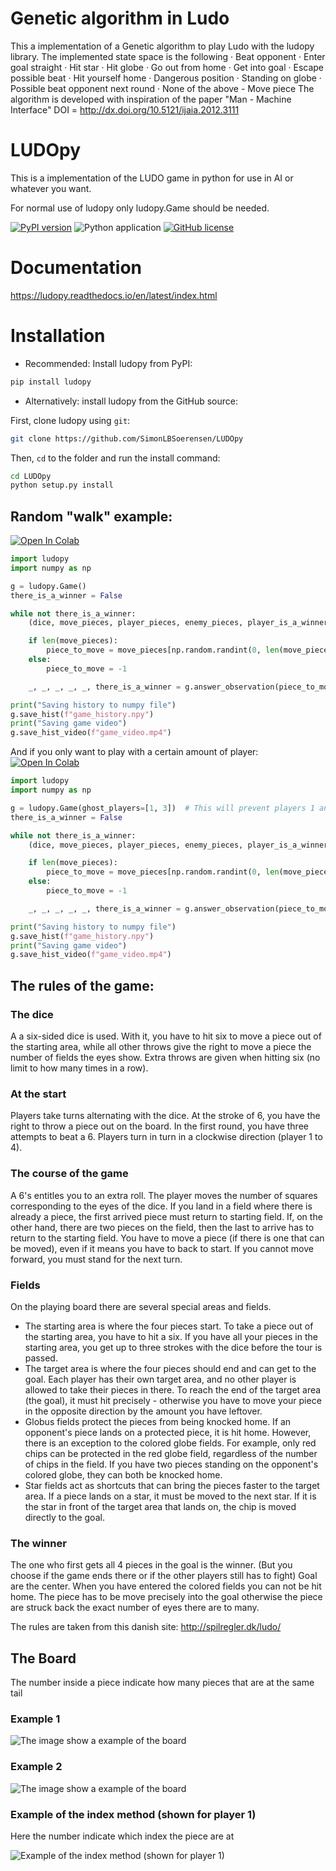 # Genetic algorithm in Ludo

This a implementation of a Genetic algorithm to play Ludo with the ludopy library. The implemented state space is the following
    · Beat opponent
    · Enter goal straight
    · Hit star
    · Hit globe
    · Go out from home
    · Get into goal
    · Escape possible beat
    · Hit yourself home 
    · Dangerous position
    · Standing on globe
    · Possible beat opponent next round
    · None of the above - Move piece
The algorithm is developed with inspiration of the paper "Man - Machine Interface" DOI = http://dx.doi.org/10.5121/ijaia.2012.3111

# LUDOpy

This is a implementation of the LUDO game in python for use in AI or whatever you want.  
 
For normal use of ludopy only ludopy.Game should be needed.

[![PyPI version](https://badge.fury.io/py/ludopy.svg)](https://badge.fury.io/py/ludopy) ![Python application](https://github.com/SimonLBSoerensen/LUDOpy/workflows/Python%20application/badge.svg) [![GitHub license](https://img.shields.io/github/license/SimonLBSoerensen/LUDOpy.svg)](https://github.com/SimonLBSoerensen/LUDOpy/blob/master/LICENSE) 

# Documentation

<!--- [![Documentation Status](https://readthedocs.org/projects/ludopy/badge/?version=latest)](https://ludopy.readthedocs.io/en/latest/?badge=latest) --->
https://ludopy.readthedocs.io/en/latest/index.html

# Installation
- Recommended: Install ludopy from PyPI: 
```sh
pip install ludopy
```
- Alternatively: install ludopy from the GitHub source:

First, clone ludopy using `git`:

```sh
git clone https://github.com/SimonLBSoerensen/LUDOpy
```

Then, `cd` to the folder and run the install command:
```sh
cd LUDOpy
python setup.py install
```

## Random "walk" example:
[![Open In Colab](https://colab.research.google.com/assets/colab-badge.svg)](https://colab.research.google.com/github/SimonLBSoerensen/LUDOpy/blob/master/demo/random_walk.ipynb)
```python
import ludopy
import numpy as np

g = ludopy.Game()
there_is_a_winner = False

while not there_is_a_winner:
    (dice, move_pieces, player_pieces, enemy_pieces, player_is_a_winner, there_is_a_winner), player_i = g.get_observation()

    if len(move_pieces):
        piece_to_move = move_pieces[np.random.randint(0, len(move_pieces))]
    else:
        piece_to_move = -1

    _, _, _, _, _, there_is_a_winner = g.answer_observation(piece_to_move)

print("Saving history to numpy file")
g.save_hist(f"game_history.npy")
print("Saving game video")
g.save_hist_video(f"game_video.mp4")
```
And if you only want to play with a certain amount of player:
[![Open In Colab](https://colab.research.google.com/assets/colab-badge.svg)](https://colab.research.google.com/github/SimonLBSoerensen/LUDOpy/blob/master/demo/random_walk_two_players.ipynb)
```python
import ludopy
import numpy as np

g = ludopy.Game(ghost_players=[1, 3])  # This will prevent players 1 and 3 from moving out of the start and thereby they are not in the game
there_is_a_winner = False

while not there_is_a_winner:
    (dice, move_pieces, player_pieces, enemy_pieces, player_is_a_winner, there_is_a_winner), player_i = g.get_observation()

    if len(move_pieces):
        piece_to_move = move_pieces[np.random.randint(0, len(move_pieces))]
    else:
        piece_to_move = -1

    _, _, _, _, _, there_is_a_winner = g.answer_observation(piece_to_move)

print("Saving history to numpy file")
g.save_hist(f"game_history.npy")
print("Saving game video")
g.save_hist_video(f"game_video.mp4")
```

## The rules of the game:

### The dice
A a six-sided dice is used. With it, you have to hit six to move a piece out of the starting area, 
while all other throws give the right to move a piece the number of fields the eyes show.
Extra throws are given when hitting six (no limit to how many times in a row). 

### At the start
Players take turns alternating with the dice.
At the stroke of 6, you have the right to throw a piece out on the board.
In the first round, you have three attempts to beat a 6.
Players turn in turn in a clockwise direction (player 1 to 4).

### The course of the game
A 6's entitles you to an extra roll.
The player moves the number of squares corresponding to the eyes of the dice. 
If you land in a field where there is already a piece, the first arrived piece must return to
starting field. If, on the other hand, there are two pieces on the field, then the last to arrive has to return to the starting field.
You have to move a piece (if there is one that can be moved), even if it means you have to back to start.
If you cannot move forward, you must stand for the next turn.

### Fields
On the playing board there are several special areas and fields.

- The starting area is where the four pieces start. To take a piece out of the starting area, you have to hit a six. If you have all your pieces in the starting area, you get up to three strokes with the dice before the tour is passed.
- The target area is where the four pieces should end and can get to the goal. Each player has their own target area, and no other player is allowed to take their pieces in there. To reach the end of the target area (the goal), it must hit precisely - otherwise you have to move your piece in the opposite direction by the amount you have leftover.
- Globus fields protect the pieces from being knocked home. If an opponent's piece lands on a protected piece, it is hit home. However, there is an exception to the colored globe fields. For example, only red chips can be protected in the red globe field, regardless of the number of chips in the field. If you have two pieces standing on the opponent's colored globe, they can both be knocked home.
- Star fields act as shortcuts that can bring the pieces faster to the target area. If a piece lands on a star, it must be moved to the next star. If it is the star in front of the target area that lands on, the chip is moved directly to the goal.

### The winner
The one who first gets all 4 pieces in the goal is the winner. (But you choose if the game ends there or if the other players still has to fight)
Goal are the center. When you have entered the colored fields you can not be hit home.
The piece has to be move precisely into the goal otherwise the piece are struck back the exact number of eyes there are to many.

The rules are taken from this danish site: http://spilregler.dk/ludo/

## The Board

The number inside a piece indicate how many pieces that are at the same tail

### Example 1

![The image show a example of the board](https://github.com/SimonLBSoerensen/LUDOpy/blob/master/board_example.png?raw=true "Board example")

### Example 2

![The image show a example of the board](https://github.com/SimonLBSoerensen/LUDOpy/blob/master/board_example_2.png?raw=true "Board example 2")

### Example of the index method (shown for player 1)

Here the number indicate which index the piece are at

![Example of the index method (shown for player 1)](https://github.com/SimonLBSoerensen/LUDOpy/blob/master/track.png?raw=true "Index method")
